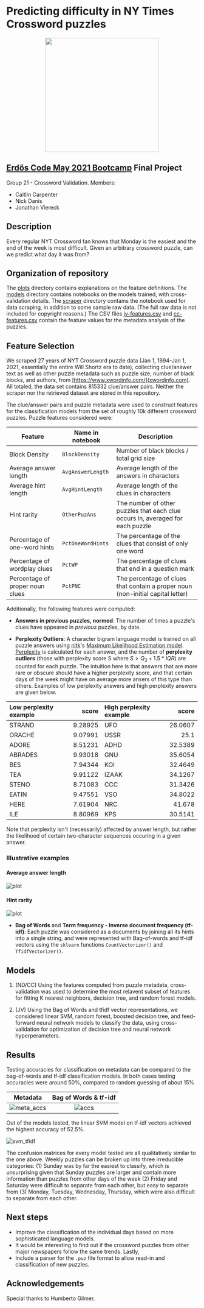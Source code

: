 # Predicting difficulty in NY Times Crossword puzzles

<p align="center">
	<img src="logo.png" width="300">
</p>

## [Erdős Code May 2021 Bootcamp](https://www.erdosinstitute.org/code) Final Project
Group 21 - Crossword Validation. Members:
- Caitlin Carpenter
- Nick Danis
- Jonathan Viereck

## Description
Every regular NYT Crossword fan knows that Monday is the easiest and the end of the week is most difficult. Given an arbitrary crossword puzzle, can we predict what day it was from?

## Organization of repository

The [plots](/plots) directory contains explanations on the feature definitions. The [models](/models) directory contains notebooks on the models trained, with cross-validation details. The [scraper](/scraper) directory contains the notebook used for data scraping, in addition to some sample raw data. (The full raw data is not included for copyright reasons.) The CSV files [jv-features.csv](jv-features.csv) and [cc-features.csv](cc-features.csv) contain the feature values for the metadata analysis of the puzzles. 

## Feature Selection
We scraped 27 years of NYT Crossword puzzle data (Jan 1, 1994-Jan 1, 2021, essentially the entire Will Shortz era to date), collecting clue/answer text as well as other puzzle metadata such as puzzle size, number of black blocks, and authors, from [https://www.xwordinfo.com/](xwordinfo.com). All totaled, the data set contains 815332 clue/answer pairs. Neither the scraper nor the retrieved dataset are stored in this repository. 

The clue/answer pairs and puzzle metadata were used to construct features for the classification models from the set of roughly 10k different crossword puzzles. Puzzle features considered were:

| Feature                         | Name in notebook  | Description                                                                     |
|---------------------------------|-------------------|---------------------------------------------------------------------------------|
| Block Density                   | `BlockDensity`    | Number of black blocks / total grid size                                        |
| Average answer length           | `AvgAnswerLength` | Average length of the answers in characters                                     |
| Average hint length             | `AvgHintLength`   | Average length of the clues in characters                                       |
| Hint rarity                     | `OtherPuzAns`     | The number of other puzzles that each clue occurs in, averaged for each puzzle  |
| Percentage of one-word hints    | `PctOneWordHints` | The percentage of the clues that consist of only one word                       |
| Percentage of wordplay clues    | `PctWP`           | The percentage of clues that end in a question mark                             |
| Percentage of proper noun clues | `PctPNC`          | The percentage of clues that contain a proper noun (non-initial capital letter) |

Additionally, the following features were computed:

- **Answers in previous puzzles, normed**: The number of times a puzzle's clues have appeared in *previous* puzzles, by date. 

- **Perplexity Outliers**: A character bigram language model is trained on all puzzle answers using [nltk](http://www.nltk.org/)'s [Maximum Likelihood Estimation model](https://www.nltk.org/api/nltk.lm.html). [Perplexity](https://en.wikipedia.org/wiki/Perplexity) is calculated for each answer, and the number of **perplexity outliers** (those with perplexity score S where $S > Q_3 + 1.5*IQR$) are counted for each puzzle. The intuition here is that answers that are more rare or obscure should have a higher perplexity score, and that certain days of the week might have on average more ansers of this type than others. Examples of low perplexity answers and high perplexity answers are given below.

| Low perplexity example   |    score | High perplexity example   |    score |
|:-------------------------|------------:|:--------------------------|-------------:|
| STRAND                   |     9.28925 | UFO                       |      26.0607 |
| ORACHE                   |     9.07991 | USSR                      |      25.1    |
| ADORE                    |     8.51231 | ADHD                      |      32.5389 |
| ABRADES                  |     9.93018 | GNU                       |      35.6054 |
| BES                      |     7.94344 | KOI                       |      32.4649 |
| TEA                      |     9.91122 | IZAAK                     |      34.1267 |
| STENO                    |     8.71083 | CCC                       |      31.3426 |
| EATIN                    |     9.47551 | VSO                       |      34.8022 |
| HERE                     |     7.61904 | NRC                       |      41.678  |
| ILE                      |     8.80969 | KPS                       |      30.5141 |

Note that perplexity isn't (necessarily) affected by answer length, but rather the likelihood of certain two-character sequences occuring in a given answer. 

### Illustrative examples

#### Average answer length            

![plot](plots/AvgAnswerLength.png)

#### Hint rarity

![plot](plots/OtherPuzAns.png)
 

- **Bag of Words** and **Term frequency - Inverse document frequency (tf-idf)**: Each puzzle was considered as a documents by joining all its hints into a single string, and were represented with Bag-of-words and tf-idf vectors using the `sklearn` functions `CountVectorizer()` and `TfidfVectorizer()`.

## Models

1. (ND/CC) Using the features computed from puzzle metadata, cross-validation was used to determine the most relavent subset of features for fitting K nearest neighbors, decision tree, and random forest models.

2. (JV) Using the Bag of Words and tfidf vector representations, we considered linear SVM, random forest, boosted decision tree, and feed-forward neural network models to classify the data, using cross-validation for optimization of decision tree and neural network hyperperameters. 

## Results

Testing accuracies for classification on metadata can be compared to the bag-of-words and tf-idf classification models. In both cases testing accuracies were around 50%, compared to random guessing of about 15%

Metadata            |  Bag of Words & tf-idf
:-------------------------:|:-------------------------:
![meta_accs](plots/metadata_accs.png)  |  ![accs](plots/bow_tfidf_acc.png)

Out of the models tested, the linear SVM model on tf-idf vectors achieved the highest accuracy of 52.5%. 

![svm_tfidf](plots/tfidf_SVM_cmat.png)

The confusion matrices for every model tested are all qualitatively similar to the one above. Weekly puzzles can be broken up into three  irreducible categories: (1) Sunday was by far the easiest to classify, which is unsurprising given that Sunday puzzles are larger and contain more information than puzzles from other days of the week (2) Friday and Saturday were difficult to separate from each other, but easy to separate from (3) Monday, Tuesday, Wednesday, Thursday, which were also difficult to separate from each other. 

## Next steps

- Improve the classification of the individual days based on more sophisticated language models.
- It would be interesting to find out if the crossword puzzles from other major newspapers follow the same trends. Lastly, 
- Include a parser for the `.puz` file format to allow read-in and classification of new puzzles. 

## Acknowledgements

Special thanks to Humberto Gilmer. 
